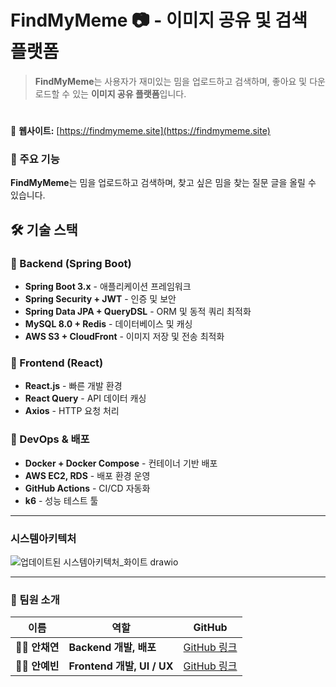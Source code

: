 # **FindMyMeme 📷 - 이미지 공유 및 검색 플랫폼**

> **FindMyMeme**는 사용자가 재미있는 밈을 업로드하고 검색하며, 좋아요 및 다운로드할 수 있는 **이미지 공유 플랫폼**입니다.
#



  
         
🔗 **웹사이트:** [https://findmymeme.site](https://findmymeme.site)  
### 🚀 주요 기능 
**FindMyMeme**는 밈을 업로드하고 검색하며, 찾고 싶은 밈을 찾는 질문 글을 올릴 수 있습니다.


## **🛠️ 기술 스택**
### **📌 Backend (Spring Boot)**
- **Spring Boot 3.x** - 애플리케이션 프레임워크
- **Spring Security + JWT** - 인증 및 보안
- **Spring Data JPA + QueryDSL** - ORM 및 동적 쿼리 최적화
- **MySQL 8.0 + Redis** - 데이터베이스 및 캐싱
- **AWS S3 + CloudFront** - 이미지 저장 및 전송 최적화

### **📌 Frontend (React)**
- **React.js** - 빠른 개발 환경
- **React Query** - API 데이터 캐싱
- **Axios** - HTTP 요청 처리

### **📌 DevOps & 배포**
- **Docker + Docker Compose** - 컨테이너 기반 배포
- **AWS EC2, RDS** - 배포 환경 운영
- **GitHub Actions** - CI/CD 자동화
- **k6** - 성능 테스트 툴
  
__________________________________________________________________________________
### 시스템아키텍처
![업데이트된 시스템아키텍처_화이트 drawio](https://github.com/user-attachments/assets/96fa261e-e508-418f-b196-721f43fb7896)

____________________________________________________________________________________

### **👥 팀원 소개**
| 이름 | 역할 | GitHub |
|------|------|--------|
| 🧑‍💻 **안채연** | **Backend 개발, 배포** | [GitHub 링크](https://github.com/acycoco) |
| 👩‍💻 **안예빈** | **Frontend 개발, UI / UX** | [GitHub 링크](https://github.com/mewmaze) |
